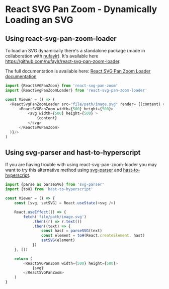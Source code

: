# React SVG Pan Zoom - Dynamically Loading an SVG


## Using react-svg-pan-zoom-loader
To load an SVG dynamically there's a standalone package (made in collaboration with [nufaylr](https://github.com/nufaylr)).
It's available here https://github.com/nufaylr/react-svg-pan-zoom-loader.

The full documentation is available here: [React SVG Pan Zoom Loader documentation](https://github.com/nufaylr/react-svg-pan-zoom-loader/blob/master/README.md)

```js
import {ReactSVGPanZoom} from 'react-svg-pan-zoom'
import {ReactSvgPanZoomLoader} from 'react-svg-pan-zoom-loader'

const Viewer = () => (
  <ReactSvgPanZoomLoader src="file/path/image.svg" render= {(content) => (
      <ReactSVGPanZoom width={500} height={500}>
          <svg width={500} height={500} >
              {content}
          </svg>
      </ReactSVGPanZoom>
  )}/>
)
```

## Using svg-parser and hast-to-hyperscript

If you are having trouble with using react-svg-pan-zoom-loader you may want to try this alternative method using [svg-parser](https://github.com/Rich-Harris/svg-parser) and [hast-to-hyperscript](https://github.com/syntax-tree/hast-to-hyperscript).

```js
import {parse as parseSVG} from 'svg-parser'
import {toH} from 'hast-to-hyperscript'

const Viewer = () => {
    const [svg, setSVG] = React.useState(<svg />)

    React.useEffect(() => {
        fetch('file/path/image.svg')
            .then((r) => r.text())
            .then((text) => {
                const hast = parseSVG(text)
                const element = toH(React.createElement, hast)
                setSVG(element)
            })
    }, [])

    return (
        <ReactSVGPanZoom width={500} height={500}>
            {svg}
        </ReactSVGPanZoom>
    )
}
```
